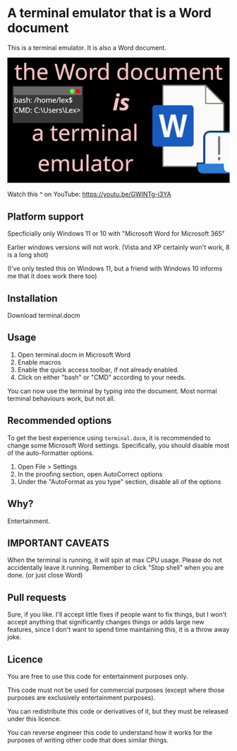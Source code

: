# A terminal emulator that is a Word document

This is a terminal emulator. It is also a Word document.

[![the Word document is a terminal emulator](https://github.com/lexbailey/terminal.docm/blob/main/yt_thumb.png)](https://youtu.be/GWlNTg-i3YA)

Watch this ^ on YouTube: https://youtu.be/GWlNTg-i3YA

## Platform support

Specficially only Windows 11 or 10 with "Microsoft Word for Microsoft 365"

Earlier windows versions will not work. (Vista and XP certainly won't work, 8 is a long shot)

(I've only tested this on Windows 11, but a friend with Windows 10 informs me that it does work there too)

## Installation

Download terminal.docm

## Usage

1. Open terminal.docm in Microsoft Word
2. Enable macros
3. Enable the quick access toolbar, if not already enabled.
4. Click on either "bash" or "CMD" according to your needs.

You can now use the terminal by typing into the document. Most normal terminal behaviours work, but not all.

## Recommended options

To get the best experience using `terminal.docm`, it is recommended to change some Microsoft Word settings.
Specifically, you should disable most of the auto-formatter options.

1. Open File > Settings
2. In the proofing section, open AutoCorrect options
3. Under the "AutoFormat as you type" section, disable all of the options

## Why?

Entertainment.

## IMPORTANT CAVEATS

When the terminal is running, it will spin at max CPU usage. Please do not accidentally leave it running. Remember to click "Stop shell" when you are done. (or just close Word)

## Pull requests

Sure, if you like. I'll accept little fixes if people want to fix things, but I won't accept anything that significantly changes things or adds large new features, since I don't want to spend time maintaining this, it is a throw away joke.

## Licence

You are free to use this code for entertainment purposes only.

This code must not be used for commercial purposes (except where those purposes are exclusively entertainment purposes).

You can redistribute this code or derivatives of it, but they must be released under this licence.

You can reverse engineer this code to understand how it works for the purposes of writing other code that does similar things.
